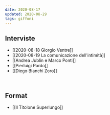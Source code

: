 ```yaml
---
date: 2020-08-17
updated: 2020-08-29
tags: giffoni
---
```

## Interviste

- [[2020-08-18 Giorgio Ventre]]
- [[2020-08-19 La comunicazione dell'intimità]]
- [[Andrea Jublin e Marco Ponti]]
- [[Pierluigi Pardo]]
- [[Diego Bianchi Zoro]]

<br>

## Format

- [[Il Titolone Superlungo]]
